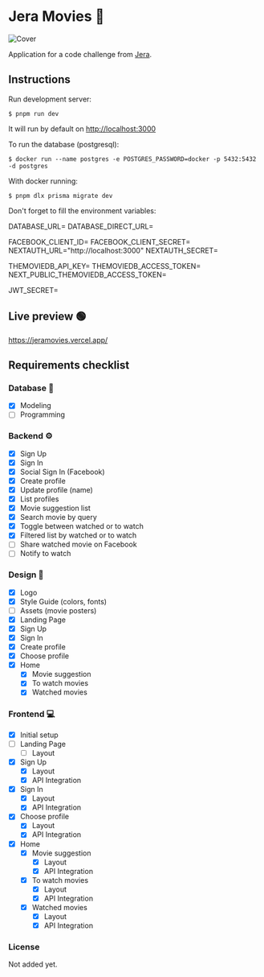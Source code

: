 # Jera Movies 🍿

![Cover](https://github.com/josee-fernandes/jera-movies/assets/51970876/44e2d1cb-509c-4f55-9bb6-672ca062bc69)

Application for a code challenge from [Jera](https://jera.com.br).

## Instructions

Run development server:

`$ pnpm run dev`

It will run by default on [http://localhost:3000](http://localhost:3000)

To run the database (postgresql):

`$ docker run --name postgres -e POSTGRES_PASSWORD=docker -p 5432:5432 -d postgres`

With docker running:

`$ pnpm dlx prisma migrate dev`

Don't forget to fill the environment variables:

DATABASE_URL=
DATABASE_DIRECT_URL=

FACEBOOK_CLIENT_ID=
FACEBOOK_CLIENT_SECRET=
NEXTAUTH_URL="http://localhost:3000"
NEXTAUTH_SECRET=

THEMOVIEDB_API_KEY=
THEMOVIEDB_ACCESS_TOKEN=
NEXT_PUBLIC_THEMOVIEDB_ACCESS_TOKEN=

JWT_SECRET=

## Live preview 🟢

https://jeramovies.vercel.app/

## Requirements checklist

### Database 🪪

- [x] Modeling
- [ ] Programming

### Backend ⚙️

- [x] Sign Up
- [x] Sign In
- [x] Social Sign In (Facebook)
- [x] Create profile
- [x] Update profile (name)
- [x] List profiles
- [x] Movie suggestion list
- [x] Search movie by query
- [x] Toggle between watched or to watch
- [x] Filtered list by watched or to watch
- [ ] Share watched movie on Facebook
- [ ] Notify to watch

### Design 🎨

- [x] Logo
- [x] Style Guide (colors, fonts)
- [ ] Assets (movie posters)
- [x] Landing Page
- [x] Sign Up
- [x] Sign In
- [x] Create profile
- [x] Choose profile
- [x] Home
  - [x] Movie suggestion
  - [x] To watch movies
  - [x] Watched movies

### Frontend 💻

- [x] Initial setup
- [ ] Landing Page
  - [ ] Layout
- [x] Sign Up
  - [x] Layout
  - [x] API Integration
- [x] Sign In
  - [x] Layout
  - [x] API Integration
- [x] Choose profile
  - [x] Layout
  - [x] API Integration
- [x] Home
  - [x] Movie suggestion
    - [x] Layout
    - [x] API Integration
  - [x] To watch movies
    - [x] Layout
    - [x] API Integration
  - [x] Watched movies
    - [x] Layout
    - [x] API Integration

### License

Not added yet.
